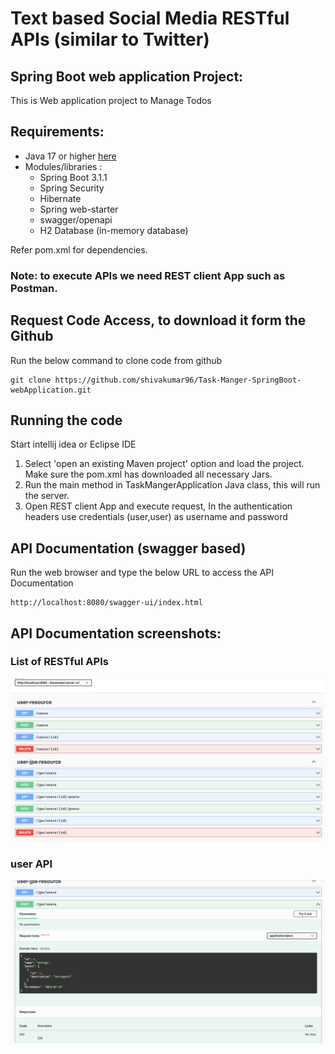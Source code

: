 # **Text based Social Media RESTful APIs (similar to Twitter)**

## Spring Boot web application Project:
This is Web application project to Manage Todos

## Requirements:
- Java 17 or higher  [here](https://www.oracle.com/java/technologies/downloads/)
- Modules/libraries :
    - Spring Boot 3.1.1
    - Spring Security
    - Hibernate
    - Spring web-starter
    - swagger/openapi
    - H2 Database (in-memory database)

Refer pom.xml for dependencies.
### Note: to execute APIs we need REST client App such as Postman.

## Request Code Access, to download it form the Github
Run the below command to clone code from github
```
git clone https://github.com/shivakumar96/Task-Manger-SpringBoot-webApplication.git
```

## Running the code
Start intellij idea or Eclipse IDE <br />

1. Select 'open an existing Maven project' option and load the project. Make sure the pom.xml has downloaded all necessary Jars. <br>
2. Run the main method in TaskMangerApplication Java class, this will run the server.
3. Open REST client App and execute request, In the authentication headers use credentials (user,user) as username and password

## API Documentation (swagger based)
Run the web browser and type the below URL to access the API Documentation
```
http://localhost:8080/swagger-ui/index.html
```

## API Documentation screenshots:
### List of RESTful APIs 
![Alt text](https://github.com/shivakumar96/SpringBoot-RESTful-Twitter-API/blob/main/images/Screenshot1.png)

### user API
![Alt text](https://github.com/shivakumar96/SpringBoot-RESTful-Twitter-API/blob/main/images/Screenshot2.png)